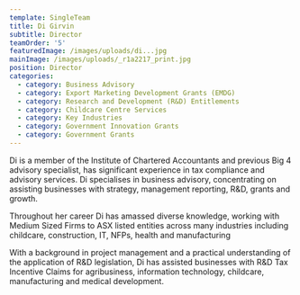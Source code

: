 ```yaml
---
template: SingleTeam
title: Di Girvin
subtitle: Director
teamOrder: '5'
featuredImage: /images/uploads/di...jpg
mainImage: /images/uploads/_r1a2217_print.jpg
position: Director
categories:
  - category: Business Advisory
  - category: Export Marketing Development Grants (EMDG)
  - category: Research and Development (R&D) Entitlements
  - category: Childcare Centre Services
  - category: Key Industries
  - category: Government Innovation Grants
  - category: Government Grants
---
```


Di is a member of the Institute of Chartered Accountants and previous Big 4 advisory specialist, has significant experience in tax compliance and advisory services. Di specialises in business advisory, concentrating on assisting businesses with strategy, management reporting, R&D, grants and growth.

Throughout her career Di has amassed diverse knowledge, working with Medium Sized Firms to ASX listed entities across many industries including childcare, construction, IT, NFPs, health and manufacturing

With a background in project management and a practical understanding of the application of R&D legislation, Di has assisted businesses with R&D Tax Incentive Claims for agribusiness, information technology, childcare, manufacturing and medical development.
